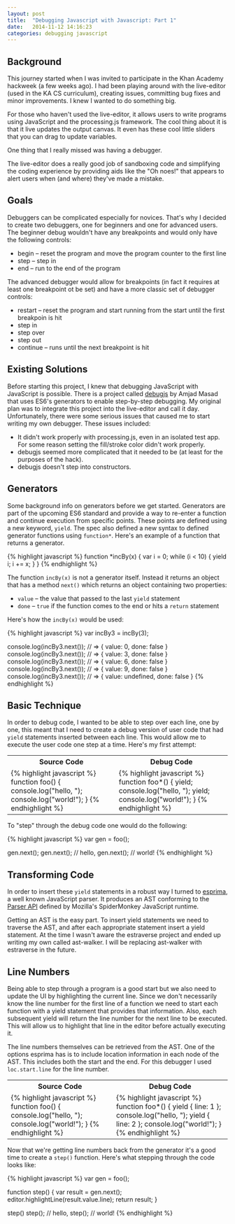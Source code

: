 ```yaml
---
layout: post
title:  "Debugging Javascript with Javascript: Part 1"
date:   2014-11-12 14:16:23
categories: debugging javascript
---
```


## Background ##

This journey started when I was invited to participate in the Khan Academy
hackweek (a few weeks ago).  I had been playing around with the live-editor
(used in the KA CS curriculum), creating issues, committing bug fixes and
minor improvements.  I knew I wanted to do something big.

For those who haven't used the live-editor, it allows users to write programs
using JavaScript and the processing.js framework.  The cool thing about it is
that it live updates the output canvas.  It even has these cool little sliders
that you can drag to update variables.

One thing that I really missed was having a debugger.

The live-editor does a really good job of sandboxing code and simplifying the
coding experience by providing aids like the "Oh noes!" that appears to alert
users when (and where) they've made a mistake.

## Goals ##

Debuggers can be complicated especially for novices.  That's why I decided to
create two debuggers, one for beginners and one for advanced users.  The
beginner debug wouldn't have any breakpoints and would only have the following
controls:

- begin – reset the program and move the program counter to the first line
- step – step in
- end – run to the end of the program

The advanced debugger would allow for breakpoints (in fact it requires at least
one breakpoint ot be set) and have a more classic set of debugger controls:

- restart – reset the program and start running from the start until the first
breakpoin is hit
- step in
- step over
- step out
- continue – runs until the next breakpoint is hit

## Existing Solutions ##

Before starting this project, I knew that debugging JavaScript with JavaScript
is possible.  There is a project called [debugjs] by Amjad Masad that uses ES6's
generators to enable step-by-step debugging.  My original plan was to integrate
this project into the live-editor and call it day.  Unfortunately, there were
some serious issues that caused me to start writing my own debugger.  These
issues included:

- It didn't work properly with processing.js, even in an isolated test app.
For some reason setting the fill/stroke color didn't work properly.
- debugjs seemed more complicated that it needed to be (at least for the purposes
of the hack).
- debugjs doesn't step into constructors.

## Generators ##

Some background info on generators before we get started.  Generators are part
of the upcoming ES6 standard and provide a way to re-enter a function and
continue execution from specific points.  These points are defined using a new
keyword, `yield`.  The spec also defined a new syntax to defined generator
functions using `function*`.  Here's an example of a function that returns a
generator.

{% highlight javascript %}
function *incBy(x) {
  var i = 0;
  while (i < 10) {
    yield i;
    i += x;
  }
}
{% endhighlight %}

The function `incBy(x)` is not a generator itself.  Instead it returns an object
that has a method `next()` which returns an object containing two properties:

- `value` – the value that passed to the last `yield` statement
- `done` – `true` if the function comes to the end or hits a `return` statement

Here's how the `incBy(x)` would be used:

{% highlight javascript %}
var incBy3 = incBy(3);

console.log(incBy3.next());  // => { value: 0, done: false }
console.log(incBy3.next());  // => { value: 3, done: false }
console.log(incBy3.next());  // => { value: 6, done: false }
console.log(incBy3.next());  // => { value: 9, done: false }
console.log(incBy3.next());  // => { value: undefined, done: false }
{% endhighlight %}

## Basic Technique ##

In order to debug code, I wanted to be able to step over each line, one by one,
this meant that I need to create a debug version of user code that had `yield`
statements inserted between each line.  This would allow me to execute the user
code one step at a time.  Here's my first attempt:

<table>
<tr>
<th>Source Code</th>
<th>Debug Code</th>
</tr>
<tr>
<td>
{% highlight javascript %}
function foo() {
  console.log("hello, ");
  console.log("world!");
}
{% endhighlight %}
</td>
<td>
{% highlight javascript %}
function foo*() {
  yield;
  console.log("hello, ");
  yield;
  console.log("world!");
}
{% endhighlight %}
</td>
</tr>
</table>

To "step" through the debug code one would do the following:

{% highlight javascript %}
var gen = foo();

gen.next();
gen.next();     // hello,
gen.next();     // world!
{% endhighlight %}

## Transforming Code ##
In order to insert these `yield` statements in a robust way I turned to [esprima],
a well known JavaScript parser.  It produces an AST conforming to the [Parser API]
defined by Mozilla's SpiderMonkey JavaScript runtime.

Getting an AST is the easy part.  To insert yield statements we need to traverse
the AST, and after each appropriate statement insert a yield statement.  At the
time I wasn't aware the estraverse project and ended up writing my own called
ast-walker.  I will be replacing ast-walker with estraverse in the future.



## Line Numbers ##

Being able to step through a program is a good start but we also need to update
the UI by highlighting the current line.  Since we don't necessarily know the
line number for the first line of a function we need to start each function with
a yield statement that provides that information.  Also, each subsequent yield
will return the line number for the next line to be executed.  This will allow
us to highlight that line in the editor before actually executing it.

The line numbers themselves can be retrieved from the AST.  One of the options
esprima has is to include location information in each node of the AST.  This
includes both the start and the end.  For this debugger I used `loc.start.line`
for the line number.

<table>
<tr>
<th>Source Code</th>
<th>Debug Code</th>
</tr>
<tr>
<td>
{% highlight javascript %}
function foo() {
  console.log("hello, ");
  console.log("world!");
}
{% endhighlight %}
</td>
<td>
{% highlight javascript %}
function foo*() {
  yield { line: 1 };
  console.log("hello, ");
  yield { line: 2 };
  console.log("world!");
}
{% endhighlight %}
</td>
</tr>
</table>

Now that we're getting line numbers back from the generator it's a good time
to create a `step()` function.  Here's what stepping through the code looks like:

{% highlight javascript %}
var gen = foo();

function step() {
    var result = gen.next();
    editor.highlightLine(result.value.line);
    return result;
}

step()
step();     // hello,
step();     // world!
{% endhighlight %}




[debugjs]:      https://github.com/amasad/debugjs
[esprima]:      http://esprima.org/
[Parser API]:   https://developer.mozilla.org/en-US/docs/Mozilla/Projects/SpiderMonkey/Parser_API
